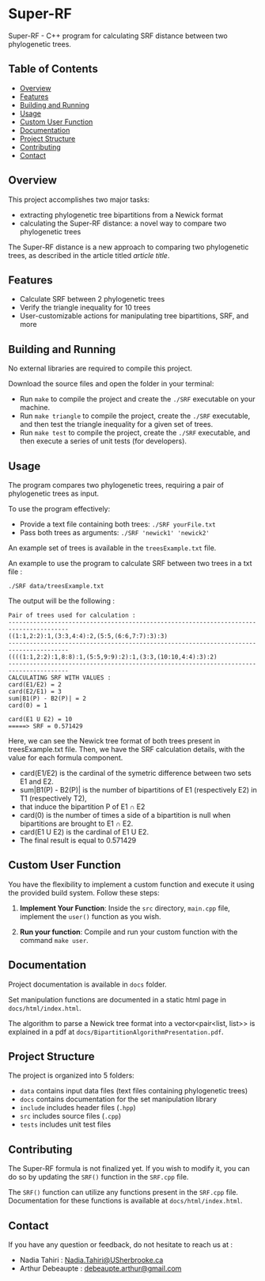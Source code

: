 # Super-RF

Super-RF - C++ program for calculating SRF distance between two phylogenetic trees.

## Table of Contents

- [Overview](#overview)
- [Features](#features)
- [Building and Running](#building-and-running)
- [Usage](#usage)
- [Custom User Function](#custom-user-function)
- [Documentation](#documentation)
- [Project Structure](#project-structure)
- [Contributing](#contributing)
- [Contact](#contact)

## Overview

This project accomplishes two major tasks:
- extracting phylogenetic tree bipartitions from a Newick format
- calculating the Super-RF distance: a novel way to compare two phylogenetic trees

The Super-RF distance is a new approach to comparing two phylogenetic trees, as described in the article titled *article title*.

## Features

- Calculate SRF between 2 phylogenetic trees
- Verify the triangle inequality for 10 trees
- User-customizable actions for manipulating tree bipartitions, SRF, and more

## Building and Running

No external libraries are required to compile this project.

Download the source files and open the folder in your terminal:
- Run ```make``` to compile the project and create the ```./SRF``` executable on your machine.
- Run ```make triangle``` to compile the project, create the ```./SRF``` executable, and then test the triangle inequality for a given set of trees.
- Run ```make test``` to compile the project, create the ```./SRF``` executable, and then execute a series of unit tests (for developers).

## Usage

The program compares two phylogenetic trees, requiring a pair of phylogenetic trees as input.

To use the program effectively:
- Provide a text file containing both trees: ```./SRF yourFile.txt```
- Pass both trees as arguments: ```./SRF 'newick1' 'newick2'```

An example set of trees is available in the ```treesExample.txt``` file.

An example to use the program to calculate SRF between two trees in a txt file :
```shell
./SRF data/treesExample.txt
```
The output will be the following :
```shell
Pair of trees used for calculation :
---------------------------------------------------------------------------------------
((1:1,2:2):1,(3:3,4:4):2,(5:5,(6:6,7:7):3):3)
---------------------------------------------------------------------------------------
((((1:1,2:2):1,8:8):1,(5:5,9:9):2):1,(3:3,(10:10,4:4):3):2)
---------------------------------------------------------------------------------------
CALCULATING SRF WITH VALUES :
card(E1/E2) = 2
card(E2/E1) = 3
sum|B1(P) - B2(P)| = 2
card(0) = 1

card(E1 U E2) = 10
=====> SRF = 0.571429
```
Here, we can see the Newick tree format of both trees present in treesExample.txt file. Then, we have the SRF calculation details, with the value for each formula component.
- card(E1/E2) is the cardinal of the symetric difference between two sets E1 and E2.
- sum|B1(P) - B2(P)| is the number of bipartitions of E1 (respectively E2) in T1 (respectively T2),
- that induce the bipartition P of E1 ∩ E2
- card(0) is the number of times a side of a bipartition is null when bipartitions are brought to E1 ∩ E2.
- card(E1 U E2) is the cardinal of E1 U E2.
- The final result is equal to 0.571429


## Custom User Function

You have the flexibility to implement a custom function and execute it using the provided build system. Follow these steps:

1. **Implement Your Function**: Inside the `src` directory, `main.cpp` file, implement the `user()` function as you wish.

2. **Run your function**: Compile and run your custom function with the command ```make user```.

## Documentation

Project documentation is available in ```docs``` folder.

Set manipulation functions are documented in a static html page in ```docs/html/index.html```.

The algorithm to parse a Newick tree format into a vector<pair<list<string>, list<string>>> is explained in a pdf at ```docs/BipartitionAlgorithmPresentation.pdf```.


## Project Structure

The project is organized into 5 folders:

- ```data``` contains input data files (text files containing phylogenetic trees)
- ```docs``` contains documentation for the set manipulation library
- ```include``` includes header files (```.hpp```)
- ```src``` includes source files (```.cpp```)
- ```tests``` includes unit test files

## Contributing

The Super-RF formula is not finalized yet. If you wish to modify it, you can do so by updating the ```SRF()``` function in the ```SRF.cpp``` file.

The ```SRF()``` function can utilize any functions present in the ```SRF.cpp``` file. Documentation for these functions is available at ```docs/html/index.html```.

## Contact
If you have any question or feedback, do not hesitate to reach us at :
- Nadia Tahiri : Nadia.Tahiri@USherbrooke.ca
- Arthur Debeaupte : debeaupte.arthur@gmail.com
